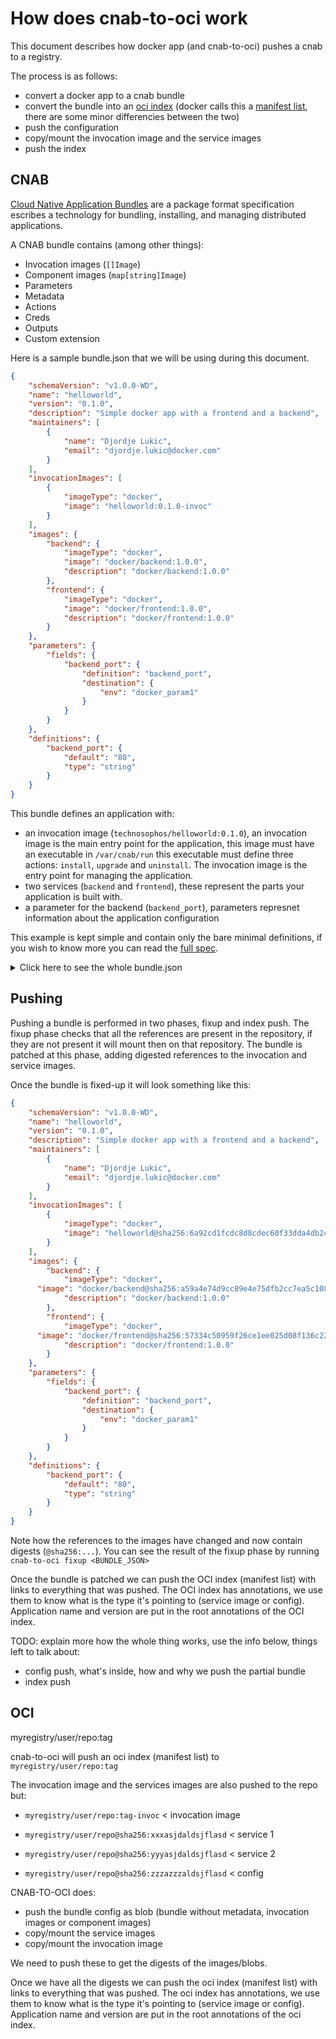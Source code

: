 # How does cnab-to-oci work

This document describes how docker app (and cnab-to-oci) pushes a cnab to a registry.

The process is as follows:
* convert a docker app to a cnab bundle
* convert the bundle into an [oci index](https://github.com/opencontainers/image-spec/blob/master/image-index.md) (docker calls this a [manifest list](https://docs.docker.com/registry/spec/manifest-v2-2/#manifest-list), there are some minor differencies between the two)
* push the configuration
* copy/mount the invocation image and the service images
* push the index

## CNAB

[Cloud Native Application Bundles](https://cnab.io/) are a package format specification escribes a technology for bundling, installing, and managing distributed applications.

A CNAB bundle contains (among other things):

* Invocation images (`[]Image`)
* Component images (`map[string]Image`)
* Parameters
* Metadata
* Actions
* Creds
* Outputs
* Custom extension

Here is a sample bundle.json that we will be using during this document.

```json
{
	"schemaVersion": "v1.0.0-WD",
	"name": "helloworld",
	"version": "0.1.0",
	"description": "Simple docker app with a frontend and a backend",
	"maintainers": [
		{
			"name": "Djordje Lukic",
			"email": "djordje.lukic@docker.com"
		}
	],
	"invocationImages": [
		{
			"imageType": "docker",
			"image": "helloworld:0.1.0-invoc"
		}
	],
	"images": {
		"backend": {
			"imageType": "docker",
			"image": "docker/backend:1.0.0",
			"description": "docker/backend:1.0.0"
		},
		"frontend": {
			"imageType": "docker",
			"image": "docker/frontend:1.0.0",
			"description": "docker/frontend:1.0.0"
		}
	},
	"parameters": {
		"fields": {
			"backend_port": {
				"definition": "backend_port",
				"destination": {
					"env": "docker_param1"
				}
			}
		}
	},
	"definitions": {
		"backend_port": {
			"default": "80",
			"type": "string"
		}
	}
}
```

This bundle defines an application with:
* an invocation image (`technosophos/helloworld:0.1.0`), an invocation image is the main entry point for the application, this image must have an executable in `/var/cnab/run` this executable must define three actions: `install`, `upgrade` and `uninstall`. The invocation image is the entry point for managing the application.
* two services (`backend` and `frontend`), these represent the parts your application is built with.
* a parameter for the backend (`backend_port`), parameters represnet information about the application configuration

This example is kept simple and contain only the bare minimal definitions, if you wish to know more you can read the [full spec](https://github.com/deislabs/cnab-spec).

<details><summary>Click here to see the whole bundle.json</summary>

```json
{
	"schemaVersion": "v1.0.0-WD",
	"name": "helloworld",
	"version": "0.1.0",
	"description": "Simple docker app with a frontend and a backend",
	"maintainers": [
		{
			"name": "Djordje Lukic",
			"email": "djordje.lukic@docker.com"
		}
	],
	"invocationImages": [
		{
			"imageType": "docker",
			"image": "helloworld:0.1.0-invoc"
		}
	],
	"images": {
		"backend": {
			"imageType": "docker",
			"image": "docker/backend:1.0.0",
			"description": "docker/backend:1.0.0"
		},
		"frontend": {
			"imageType": "docker",
			"image": "docker/frontend:1.0.0",
			"description": "docker/frontend:1.0.0"
		}
	},
	"actions": {
		"com.docker.app.inspect": {
			"stateless": true
		},
		"com.docker.app.render": {
			"stateless": true
		},
		"io.cnab.status": {}
	},
	"parameters": {
		"fields": {
			"backend_port": {
				"definition": "backend_port",
				"destination": {
					"env": "docker_param1"
				}
			},
			"com.docker.app.kubernetes-namespace": {
				"definition": "com.docker.app.kubernetes-namespace",
				"applyTo": [
					"install",
					"upgrade",
					"uninstall",
					"io.cnab.status"
				],
				"destination": {
					"env": "DOCKER_KUBERNETES_NAMESPACE"
				}
			},
			"com.docker.app.orchestrator": {
				"definition": "com.docker.app.orchestrator",
				"applyTo": [
					"install",
					"upgrade",
					"uninstall",
					"io.cnab.status"
				],
				"destination": {
					"env": "DOCKER_STACK_ORCHESTRATOR"
				}
			},
			"com.docker.app.render-format": {
				"definition": "com.docker.app.render-format",
				"applyTo": [
					"com.docker.app.render"
				],
				"destination": {
					"env": "DOCKER_RENDER_FORMAT"
				}
			},
			"com.docker.app.share-registry-creds": {
				"definition": "com.docker.app.share-registry-creds",
				"destination": {
					"env": "DOCKER_SHARE_REGISTRY_CREDS"
				}
			}
		}
	},
	"credentials": {
		"com.docker.app.registry-creds": {
			"path": "/cnab/app/registry-creds.json"
		},
		"docker.context": {
			"path": "/cnab/app/context.dockercontext"
		}
	},
	"definitions": {
		"backend_port": {
			"default": "80",
			"type": "string"
		},
		"com.docker.app.kubernetes-namespace": {
			"default": "",
			"description": "Namespace in which to deploy",
			"title": "Namespace",
			"type": "string"
		},
		"com.docker.app.orchestrator": {
			"default": "",
			"description": "Orchestrator on which to deploy",
			"enum": [
				"",
				"swarm",
				"kubernetes"
			],
			"title": "Orchestrator",
			"type": "string"
		},
		"com.docker.app.render-format": {
			"default": "yaml",
			"description": "Output format for the render command",
			"enum": [
				"yaml",
				"json"
			],
			"title": "Render format",
			"type": "string"
		},
		"com.docker.app.share-registry-creds": {
			"default": false,
			"description": "Share registry credentials with the invocation image",
			"title": "Share registry credentials",
			"type": "boolean"
		}
	}
}
```
</details>

## Pushing

Pushing a bundle is performed in two phases, fixup and index push. The fixup phase checks that all the references are present in the repository, if they are not present it will mount then on that repository. The bundle is patched at this phase, adding digested references to the invocation and service images.

Once the bundle is fixed-up it will look something like this:

```json
{
	"schemaVersion": "v1.0.0-WD",
	"name": "helloworld",
	"version": "0.1.0",
	"description": "Simple docker app with a frontend and a backend",
	"maintainers": [
		{
			"name": "Djordje Lukic",
			"email": "djordje.lukic@docker.com"
		}
	],
	"invocationImages": [
		{
			"imageType": "docker",
			"image": "helloworld@sha256:6a92cd1fcdc8d8cdec60f33dda4db2cb1fcdcacf3410a8e05b3741f44a9b5998"
		}
	],
	"images": {
		"backend": {
			"imageType": "docker",
      "image": "docker/backend@sha256:a59a4e74d9cc89e4e75dfb2cc7ea5c108e4236ba6231b53081a9e2506d1197b6",
			"description": "docker/backend:1.0.0"
		},
		"frontend": {
			"imageType": "docker",
      "image": "docker/frontend@sha256:57334c50959f26ce1ee025d08f136c2292c128f84e7b229d1b0da5dac89e9866",
			"description": "docker/frontend:1.0.0"
		}
	},
	"parameters": {
		"fields": {
			"backend_port": {
				"definition": "backend_port",
				"destination": {
					"env": "docker_param1"
				}
			}
		}
	},
	"definitions": {
		"backend_port": {
			"default": "80",
			"type": "string"
		}
	}
}
```

Note how the references to the images have changed and now contain digests (`@sha256:...`). You can see the result of the fixup phase by running `cnab-to-oci fixup <BUNDLE_JSON>`

Once the bundle is patched we can push the OCI index (manifest list) with links to everything that was pushed. The OCI index has annotations, we use them to know what is the type it's pointing to (service image or config). Application name and version are put in the root annotations of the OCI index.

TODO: explain more how the whole thing works, use the info below, things left to talk about:

* config push, what's inside, how and why we push the partial bundle
* index push

## OCI

myregistry/user/repo:tag

cnab-to-oci will push an oci index (manifest list) to `myregistry/user/repo:tag`

The invocation image and the services images are also pushed to the repo but:

* `myregistry/user/repo:tag-invoc` < invocation image

* `myregistry/user/repo@sha256:xxxasjdaldsjflasd` < service 1
* `myregistry/user/repo@sha256:yyyasjdaldsjflasd` < service 2
* `myregistry/user/repo@sha256:zzzazzzaldsjflasd` < config

CNAB-TO-OCI does:

* push the bundle config as blob (bundle without metadata, invocation images or component images)
* copy/mount the service images
* copy/mount the invocation image

We need to push these to get the digests of the images/blobs.

Once we have all the digests we can push the oci index (manifest list) with links to everything that was pushed.
The oci index has annotations, we use them to know what is the type it's pointing to (service image or config).
Application name and version are put in the root annotations of the oci index.
